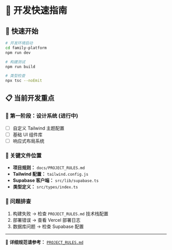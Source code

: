 # 🚀 开发快速指南

## 🏁 快速开始

```bash
# 开发环境启动
cd family-platform
npm run dev

# 构建测试
npm run build

# 类型检查
npx tsc --noEmit
```

## 📋 当前开发重点

### 🎨 第一阶段：设计系统 (进行中)
- [ ] 自定义 Tailwind 主题配置
- [ ] 基础 UI 组件库
- [ ] 响应式布局系统

### 🔑 关键文件位置
- **项目规则：** `docs/PROJECT_RULES.md`
- **Tailwind 配置：** `tailwind.config.js`
- **Supabase 客户端：** `src/lib/supabase.ts`
- **类型定义：** `src/types/index.ts`

### 🚨 问题排查
1. 构建失败 → 检查 `PROJECT_RULES.md` 技术栈配置
2. 部署错误 → 查看 Vercel 部署日志
3. 数据库问题 → 检查 Supabase 配置

---
📖 **详细规范请参考：** [`PROJECT_RULES.md`](./PROJECT_RULES.md)